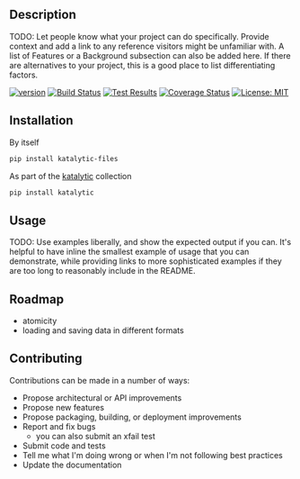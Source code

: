 ## Description
TODO: Let people know what your project can do specifically. Provide context and add a link to any reference visitors might be unfamiliar with. A list of Features or a Background subsection can also be added here. If there are alternatives to your project, this is a good place to list differentiating factors.

[![version](https://img.shields.io/pypi/v/katalytic-files)](https://pypi.org/project/katalytic-files/)
[![Build Status](https://app.travis-ci.com/katalytic/katalytic-files.svg?branch=main)](https://app.travis-ci.com/gitlab/katalytic/katalytic-files)
[![Test Results](https://img.shields.io/travis/com/katalytic/katalytic-files?label=tests)](https://app.travis-ci.com/gitlab/katalytic/katalytic-files)
[![Coverage Status](https://coveralls.io/repos/gitlab/katalytic/katalytic-files/badge.svg?branch=main)](https://coveralls.io/gitlab/katalytic/katalytic-files?branch=main)
[![License: MIT](https://img.shields.io/badge/License-MIT-yellow.svg)](https://opensource.org/licenses/MIT)

## Installation
By itself
```bash
pip install katalytic-files
```

As part of the [katalytic](https://gitlab.com/katalytic/katalytic) collection
```bash
pip install katalytic
```

## Usage
TODO: Use examples liberally, and show the expected output if you can. It's helpful to have inline the smallest example of usage that you can demonstrate, while providing links to more sophisticated examples if they are too long to reasonably include in the README.

## Roadmap
- atomicity
- loading and saving data in different formats

## Contributing
Contributions can be made in a number of ways:
- Propose architectural or API improvements
- Propose new features
- Propose packaging, building, or deployment improvements
- Report and fix bugs
	- you can also submit an xfail test
- Submit code and tests
- Tell me what I'm doing wrong or when I'm not following best practices
- Update the documentation
